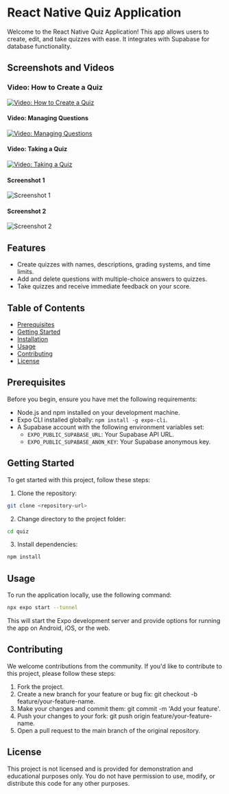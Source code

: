 # React Native Quiz Application

Welcome to the React Native Quiz Application! This app allows users to create, edit, and take quizzes with ease. It integrates with Supabase for database functionality.

## Screenshots and Videos

### Video: How to Create a Quiz

[![Video: How to Create a Quiz](https://your-video-thumbnail-image-link-here.jpg)](https://your-video-link-here)

#### Video: Managing Questions

[![Video: Managing Questions](https://your-video-thumbnail-image-link-here.jpg)](https://your-video-link-here)

#### Video: Taking a Quiz

[![Video: Taking a Quiz](https://your-video-thumbnail-image-link-here.jpg)](https://your-video-link-here)

#### Screenshot 1

![Screenshot 1](https://your-screenshot-image-link-here.jpg)

#### Screenshot 2

![Screenshot 2](https://your-screenshot-image-link-here.jpg)

## Features

- Create quizzes with names, descriptions, grading systems, and time limits.
- Add and delete questions with multiple-choice answers to quizzes.
- Take quizzes and receive immediate feedback on your score.

## Table of Contents

- [Prerequisites](#prerequisites)
- [Getting Started](#getting-started)
- [Installation](#installation)
- [Usage](#usage)
- [Contributing](#contributing)
- [License](#license)

## Prerequisites

Before you begin, ensure you have met the following requirements:

- Node.js and npm installed on your development machine.
- Expo CLI installed globally: `npm install -g expo-cli`.
- A Supabase account with the following environment variables set:
  - `EXPO_PUBLIC_SUPABASE_URL`: Your Supabase API URL.
  - `EXPO_PUBLIC_SUPABASE_ANON_KEY`: Your Supabase anonymous key.

## Getting Started

To get started with this project, follow these steps:

1. Clone the repository:

```bash
git clone <repository-url>
```

2. Change directory to the project folder:

```bash
cd quiz
```

3. Install dependencies:

```bash
npm install
```

## Usage

To run the application locally, use the following command:

```bash
npx expo start --tunnel
```

This will start the Expo development server and provide options for running the app on Android, iOS, or the web.

## Contributing

We welcome contributions from the community. If you'd like to contribute to this project, please follow these steps:

1. Fork the project.
2. Create a new branch for your feature or bug fix: git checkout -b feature/your-feature-name.
3. Make your changes and commit them: git commit -m 'Add your feature'.
4. Push your changes to your fork: git push origin feature/your-feature-name.
5. Open a pull request to the main branch of the original repository.

## License

This project is not licensed and is provided for demonstration and educational purposes only. You do not have permission to use, modify, or distribute this code for any other purposes.
